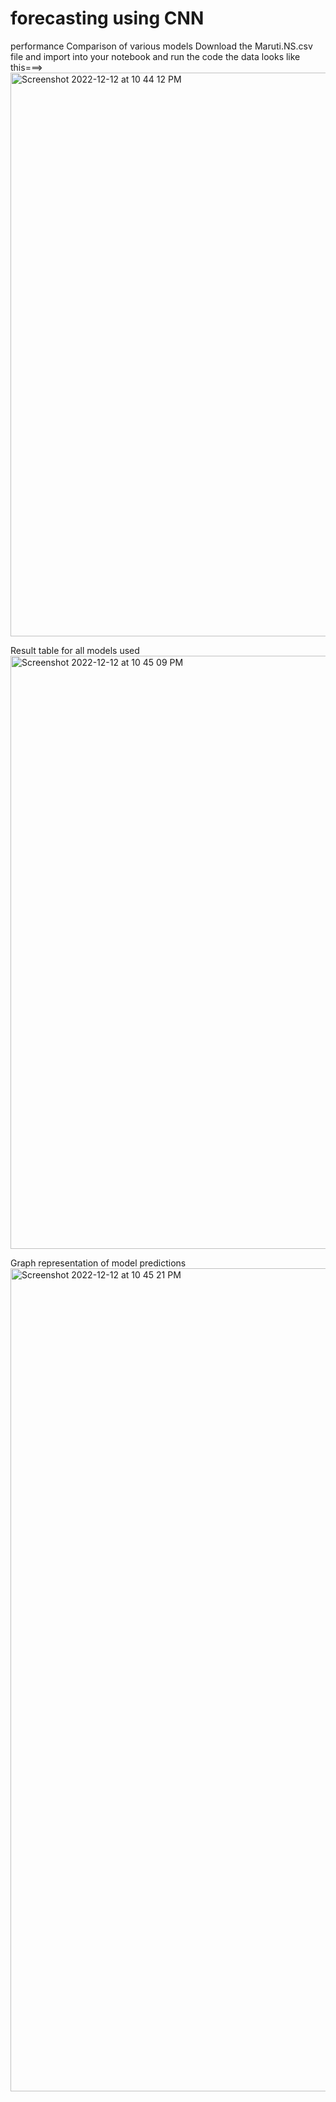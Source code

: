 # forecasting using CNN
performance Comparison of various models
Download the Maruti.NS.csv file and import into your notebook and run the code 
the data looks like this===>
<img width="902" alt="Screenshot 2022-12-12 at 10 44 12 PM" src="https://user-images.githubusercontent.com/57455543/207110455-7de5f9d4-add3-4472-b7bc-11ad5cfb69bc.png">

Result table for all models used
<img width="949" alt="Screenshot 2022-12-12 at 10 45 09 PM" src="https://user-images.githubusercontent.com/57455543/207110516-70fac55a-d800-4b5d-8876-6c776ef27b61.png">


Graph representation of model predictions
<img width="1317" alt="Screenshot 2022-12-12 at 10 45 21 PM" src="https://user-images.githubusercontent.com/57455543/207110541-58b29f2c-6f3d-4efd-82a9-859d0c1fe18e.png">


